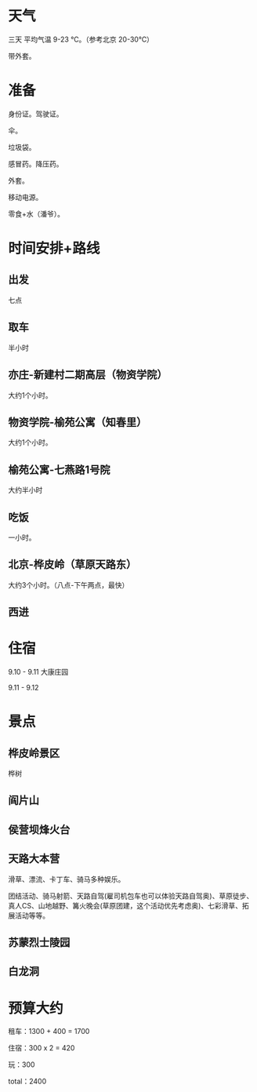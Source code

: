 # 天气

三天 平均气温  9-23 ℃。（参考北京 20-30℃）

带外套。

# 准备

身份证。驾驶证。

伞。

垃圾袋。

感冒药。降压药。

外套。

移动电源。

零食+水（潘爷）。

# 时间安排+路线

## 出发

七点

## 取车

半小时

## 亦庄-新建村二期高层（物资学院）

大约1个小时。

## 物资学院-榆苑公寓（知春里）

大约1个小时。

## 榆苑公寓-七燕路1号院

大约半小时

## 吃饭

一小时。

## 北京-桦皮岭（草原天路东）

大约3个小时。（八点-下午两点，最快）

## 西进



# 住宿

9.10  -  9.11     大康庄园

9.11  -  9.12  	

# 景点

## 桦皮岭景区

桦树

## 阎片山

## 侯营坝烽火台

## 天路大本营

滑草、漂流、卡丁车、骑马多种娱乐。

团结活动、骑马射箭、天路自驾(雇司机包车也可以体验天路自驾奥)、草原徒步、真人CS、山地越野、篝火晚会(草原团建，这个活动优先考虑奥)、七彩滑草、拓展活动等等。

## 苏蒙烈士陵园

## 白龙洞



# 预算大约

租车：1300 + 400 = 1700

住宿：300 x 2 = 420

玩：300

total：2400

